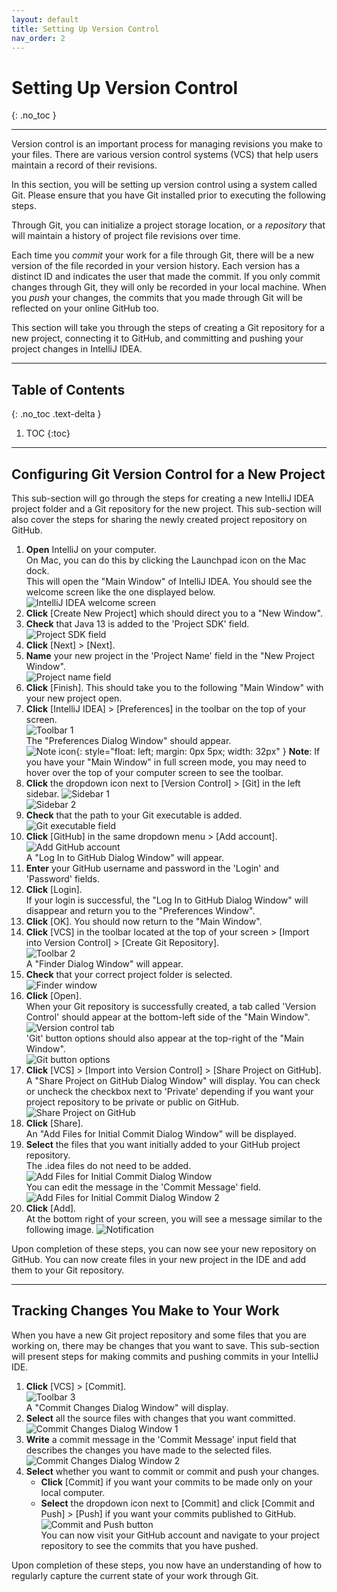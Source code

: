 ```yaml
---
layout: default
title: Setting Up Version Control
nav_order: 2
---
```


# Setting Up Version Control
{: .no_toc }

---

Version control is an important process for managing revisions you make to your files. There are various version control systems (VCS) that help users maintain a record of their revisions. 

In this section, you will be setting up version control using a system called Git. Please ensure that you have Git installed prior to executing the following steps. 

Through Git, you can initialize a project storage location, or a *repository* that will maintain a history of project file revisions over time.

Each time you *commit* your work for a file through Git, there will be a new version of the file recorded in your version history. Each version has a distinct ID and indicates the user that made the commit. If you only commit changes through Git, they will only be recorded in your local machine. When you *push* your changes, the commits that you made through Git will be reflected on your online GitHub too.

This section will take you through the steps of creating a Git repository for a new project, connecting it to GitHub, and committing and pushing your project changes in IntelliJ IDEA.

---

## Table of Contents
{: .no_toc .text-delta }

1. TOC
{:toc}

---

## Configuring Git Version Control for a New Project
This sub-section will go through the steps for creating a new IntelliJ IDEA project folder and a Git repository for the new project. This sub-section will also cover the steps for sharing the newly created project repository on GitHub.

1. **Open** IntelliJ on your computer.<br> 
On Mac, you can do this by clicking the Launchpad icon on the Mac dock.<br>
This will open the "Main Window" of IntelliJ IDEA. You should see the welcome screen like the one displayed below.<br>
![IntelliJ IDEA welcome screen](https://github.com/seungho0106/Documentation/blob/gh-pages/assets/images/version-control/vc1.png?raw=true "IntelliJ IDEA welcome screen")
2. **Click** \[Create New Project\] which should direct you to a "New Window".<br> 
3. **Check** that Java 13 is added to the 'Project SDK' field.<br>
![Project SDK field](https://github.com/seungho0106/Documentation/blob/gh-pages/assets/images/version-control/vc2.png?raw=true "Project SDK field")
4. **Click** \[Next\] > \[Next\].
5. **Name** your new project in the 'Project Name' field in the "New Project Window".<br>
![Project name field](https://github.com/seungho0106/Documentation/blob/gh-pages/assets/images/version-control/vc3.png?raw=true "Project name field")
6. **Click** \[Finish\]. This should take you to the following "Main Window" with your new project open.
7. **Click** \[IntelliJ IDEA\] > \[Preferences\] in the toolbar on the top of your screen.<br>
![Toolbar 1](https://github.com/seungho0106/Documentation/blob/gh-pages/assets/images/version-control/vc4.png?raw=true "Toolbar 1")<br>
The "Preferences Dialog Window" should appear.<br>
![Note icon](https://github.com/seungho0106/Documentation/blob/gh-pages/assets/images/note-icon.png?raw=true "Note icon"){: style="float: left; margin: 0px 5px; width: 32px" }  **Note**: If you have your "Main Window" in full screen mode, you may need to hover over the top of your computer screen to see the toolbar.<br>
8. **Click** the dropdown icon next to \[Version Control\] > \[Git\] in the left sidebar.
![Sidebar 1](https://github.com/seungho0106/Documentation/blob/gh-pages/assets/images/version-control/vc5.png?raw=true "Sidebar 1")<br>
![Sidebar 2](https://github.com/seungho0106/Documentation/blob/gh-pages/assets/images/version-control/vc6.png?raw=true "Sidebar 2")
9. **Check** that the path to your Git executable is added. 
![Git executable field](https://github.com/seungho0106/Documentation/blob/gh-pages/assets/images/version-control/vc7.png?raw=true "Git executable field")
10. **Click** [GitHub] in the same dropdown menu > \[Add account\].<br>
![Add GitHub account](https://github.com/seungho0106/Documentation/blob/gh-pages/assets/images/version-control/vc8.png?raw=true "Add GitHub account")<br>
A "Log In  to GitHub Dialog Window" will appear.
11. **Enter** your GitHub username and password in the 'Login' and 'Password' fields.
12. **Click** \[Login\].<br>
If your login is successful, the "Log In to GitHub Dialog Window" will disappear and return you to the "Preferences Window".
13. **Click** \[OK\]. You should now return to the "Main Window".
14. **Click** \[VCS\] in the toolbar located at the top of your screen > \[Import into Version Control\] > \[Create Git Repository\].<br>
![Toolbar 2](https://github.com/seungho0106/Documentation/blob/gh-pages/assets/images/version-control/vc9.png?raw=true "Toolbar 2")<br>
A "Finder Dialog Window" will appear.
15. **Check** that your correct project folder is selected.<br>
![Finder window](https://github.com/seungho0106/Documentation/blob/gh-pages/assets/images/version-control/vc10.png?raw=true "Finder window")
16. **Click** \[Open\].<br>
When your Git repository is successfully created, a tab called 'Version Control' should appear at the bottom-left side of the "Main Window".<br>
![Version control tab](https://github.com/seungho0106/Documentation/blob/gh-pages/assets/images/version-control/vc11.png?raw=true "Version control tab")<br>
'Git' button options should also appear at the top-right of the "Main Window".<br>
![Git button options](https://github.com/seungho0106/Documentation/blob/gh-pages/assets/images/version-control/vc12.png?raw=true "Git button options")
17. **Click** \[VCS\] > \[Import into Version Control\] > \[Share Project on GitHub\].<br>
A "Share Project on GitHub Dialog Window" will display. You can check or uncheck the checkbox next to 'Private' depending if you want your project repository to be private or public on GitHub.
![Share Project on GitHub](https://github.com/seungho0106/Documentation/blob/gh-pages/assets/images/version-control/vc13.png?raw=true "Share Project on GitHub")
18. **Click** \[Share\].<br>
An "Add Files for Initial Commit Dialog Window" will be displayed.
19. **Select** the files that you want initially added to your GitHub project repository.<br>
The .idea files do not need to be added.<br>
![Add Files for Initial Commit Dialog Window](https://github.com/seungho0106/Documentation/blob/gh-pages/assets/images/version-control/vc14.png?raw=true "Add Files for Initial Commit Dialog Window")<br>
You can edit the message in the 'Commit Message' field.<br>
![Add Files for Initial Commit Dialog Window 2](https://github.com/seungho0106/Documentation/blob/gh-pages/assets/images/version-control/vc15.png?raw=true "Add Files for Initial Commit Dialog Window 2")
20. **Click** \[Add\].<br>
At the bottom right of your screen, you will see a message similar to the following image.
![Notification](https://github.com/seungho0106/Documentation/blob/gh-pages/assets/images/version-control/vc16.png?raw=true "Notification")

Upon completion of these steps, you can now see your new repository on GitHub. You can now create files in your new project in the IDE and add them to your Git repository.

---

## Tracking Changes You Make to Your Work
When you have a new Git project repository and some files that you are working on, there may be changes that you want to save. This sub-section will present steps for making commits and pushing commits in your IntelliJ IDE.  

1. **Click** \[VCS\] > \[Commit\].<br>
![Toolbar 3](https://github.com/seungho0106/Documentation/blob/gh-pages/assets/images/version-control/vc17.png?raw=true "Toolbar")<br>
A "Commit Changes Dialog Window" will display.
2. **Select** all the source files with changes that you want committed.<br>
![Commit Changes Dialog Window 1](https://github.com/seungho0106/Documentation/blob/gh-pages/assets/images/version-control/vc18.png?raw=true "Commit Changes Dialog Window 1")
3. **Write** a commit message in the 'Commit Message' input field that describes the changes you have made to the selected files.<br>
![Commit Changes Dialog Window 2](https://github.com/seungho0106/Documentation/blob/gh-pages/assets/images/version-control/vc19.png?raw=true "Commit Changes Dialog Window 2")
4. **Select** whether you want to commit or commit and push your changes.
    * **Click** \[Commit\] if you want your commits to be made only on your local computer.
    * **Select** the dropdown icon next to \[Commit\] and click \[Commit and Push\] > \[Push\] if you want your commits published to GitHub.<br>
    ![Commit and Push button](https://github.com/seungho0106/Documentation/blob/gh-pages/assets/images/version-control/vc20.png?raw=true "Commit and Push button")<br>
    You can now visit your GitHub account and navigate to your project repository to see the commits that you have pushed.

Upon completion of these steps, you now have an understanding of how to regularly capture the current state of your work through Git.